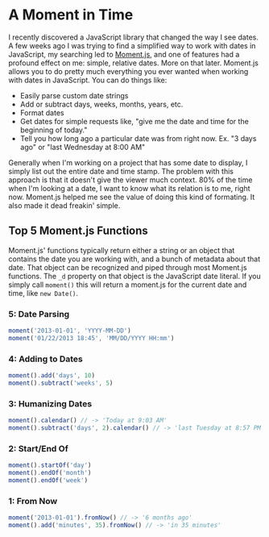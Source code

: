 # A Moment in Time
I recently discovered a JavaScript library that changed the way I see dates. A few weeks ago I was trying to find a simplified way to work with dates in JavaScript, my searching led to [Moment.js](http://momentjs.com/), and one of features had a profound effect on me: simple, relative dates. More on that later. Moment.js allows you to do pretty much everything you ever wanted when working with dates in JavaScript. You can do things like:

- Easily parse custom date strings
- Add or subtract days, weeks, months, years, etc.
- Format dates
- Get dates for simple requests like, "give me the date and time for the beginning of today."
- Tell you how long ago a particular date was from right now. Ex. "3 days ago" or "last Wednesday at 8:00 AM"

Generally when I'm working on a project that has some date to display, I simply list out the entire date and time stamp. The problem with this approach is that it doesn't give the viewer much context. 80% of the time when I'm looking at a date, I want to know what its relation is to me, right now. Moment.js helped me see the value of doing this kind of formating. It also made it dead freakin' simple.

## Top 5 Moment.js Functions
Moment.js' functions typically return either a string or an object that contains the date you are working with, and a bunch of metadata about that date. That object can be recognized and piped through most Moment.js functions. The `_d` property on that object is the JavaScript date literal. If you simply call `moment()` this will return a moment.js for the current date and time, like `new Date()`.

### 5: Date Parsing

```javascript
moment('2013-01-01', 'YYYY-MM-DD')
moment('01/22/2013 18:45', 'MM/DD/YYYY HH:mm')
```

### 4: Adding to Dates

```javascript
moment().add('days', 10)
moment().subtract('weeks', 5)
```

### 3: Humanizing Dates

```javascript
moment().calendar() // -> 'Today at 9:03 AM'
moment().subtract('days', 2).calendar() // -> 'last Tuesday at 8:57 PM'
```

### 2: Start/End Of

```javascript
moment().startOf('day')
moment().endOf('month')
moment().endOf('week')
```

### 1: From Now

```javascript
moment('2013-01-01').fromNow() // -> '6 months ago'
moment().add('minutes', 35).fromNow() // -> 'in 35 minutes'
```
